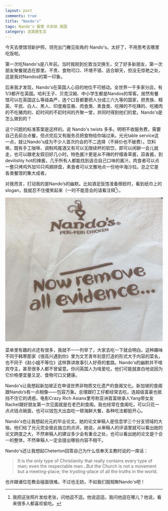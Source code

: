 ```yaml
---
layout: post
comments: true
title: "Nando's"
tags: Nando's 餐馆 大杂烩 英国
category: 这就是生活
---
```


今天去使馆领新护照，领完出门撇见街角的 Nando's。太好了，不用思考去哪里吃饭啦。

第一次吃Nando's是八年前。当时我刚到伦敦当交换生，交了好多新朋友，第一次朋友聚餐就选在那里。不贵、食物可口、环境不错、适合聊天，但没无惊艳之处，这是我对Nandos的第一印象。

后来我才发现，Nando's在英国人心目的地位不可撼动。全世界一千多家分店，有1/3都开在英国。哈利王子、贝克汉姆、中小学生都是Nandos的常客。居然有餐馆可以在英国这么等级森严，连个口音都要把人分成三六九等的国家，把贵族、精英、平民、白人、黑人、印度裔亚裔、肉食类、素食类、吃辣的不吃辣的、吃猪肉的不吃猪肉的、赶时间的不赶时间的齐聚一堂，并同时得到他们的爱。Nando's是怎么做到的？

这个问题的标准答案是这样的。说 Nando's twists 多多。明明不收服务费，需要自己去前台点餐，但点完后又有服务员把食物给你端过来。光光table service这一点，就让Nando's成为不少人首次约会的不二选择（不掉价也不破费）。饮料嘛，既有手工咖啡、调制鸡尾酒又有可以无限续杯的软饮，即可以闲聊一会儿就走，也可以跟老友叙旧好几小时。特色酱汁更是从不辣的柠檬香草酱，蒜香酱，到devilishly hot的辣酱，几乎所有人都能找到适合自己口味的酱汁。肉食者可以点一整只烤鸡外加10只鸡翅拼盘，素食者可以文雅地点一份地中海沙拉。总之它是各类餐馆的集大成者。

对我而言，打动我的是Nando’s的幽默。比如酒足饭饱准备擦脸时，看到纸巾上的slogan，我就忍不住傻笑起来（一时不能意会的请看注释[^1]）。

![nandos_napkin](/images/nandos.jpg)

菜单里有趣的点还有很多，我就不一一列举了，大家去吃一下就会明白。这种趣味不同于韩寒那家《很高兴遇到你》里为文艺青年刻意打造的形式大于内容的菜名，也不同于《赵小姐不等位》这样靠讲故事引人好奇的套路。Nando's的幽默并不喧宾夺主，甚至很多人都不曾留意。你问英国人为啥爱吃，他们可能就直白地说因为它价格便宜量又足、食物可口又健康。

Nando's让我想起新加坡正在申请世界非物质文化遗产的食阁文化。新加坡的食阁跟Nando’s有一点相像——包容万象。总理跟打工仔都经常去吃，连超级富豪也抵挡不住它的诱惑。电影Crazy Rich Asians里号称亚洲首富继承人Yang带女友Rachel跟好朋友第一次见面就是在老巴刹食阁。我也经常在食阁吃，可以只花一点点钱点碗面，也可以钱包大出血吃一顿海鲜大餐，各种吃法都挺开心。

Nando's也让我想起光元的毕业论文。她的论文审稿人是信息学三个分支领域的大咖，他们给了光元完全彼此独立的点评。她说，从审稿人的评语里就可以看出她的论文跨度之大，不然审稿人的建议多少会有重合之处，也可以看出她的论文是个合一的整体，不然审稿人一定会提出哪些内容不相干。

Nando's还让我想起Cheterton回答自己为什么信奉天主教时说的一席话：

> It is the only type of Christianity that really contains every type of man; even the respectable man...But the Church is not a movement but a meeting-place; the trysting-place of all the truths in the world.

也许跟诸位在教会碰面很难。不过也无妨，不如我们就相聚Nando's吧！

[^1]: 我把这张照片发给老张，问他逗不逗。他说逗逗。我问他逗在哪儿？他说，看来很多人都喜欢偷吃。